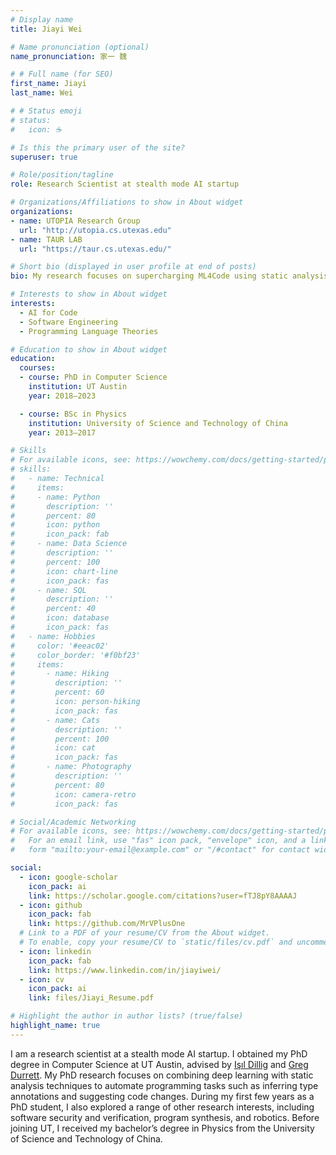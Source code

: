```yaml
---
# Display name
title: Jiayi Wei

# Name pronunciation (optional)
name_pronunciation: 家一 魏

# # Full name (for SEO)
first_name: Jiayi
last_name: Wei

# # Status emoji
# status:
#   icon: ☕️

# Is this the primary user of the site?
superuser: true

# Role/position/tagline
role: Research Scientist at stealth mode AI startup

# Organizations/Affiliations to show in About widget
organizations:
- name: UTOPIA Research Group
  url: "http://utopia.cs.utexas.edu"
- name: TAUR LAB
  url: "https://taur.cs.utexas.edu/"

# Short bio (displayed in user profile at end of posts)
bio: My research focuses on supercharging ML4Code using static analysis.

# Interests to show in About widget
interests:
  - AI for Code
  - Software Engineering
  - Programming Language Theories

# Education to show in About widget
education:
  courses:
  - course: PhD in Computer Science
    institution: UT Austin
    year: 2018—2023

  - course: BSc in Physics
    institution: University of Science and Technology of China
    year: 2013—2017

# Skills
# For available icons, see: https://wowchemy.com/docs/getting-started/page-builder/#icons
# skills:
#   - name: Technical
#     items:
#     - name: Python
#       description: ''
#       percent: 80
#       icon: python
#       icon_pack: fab
#     - name: Data Science
#       description: ''
#       percent: 100
#       icon: chart-line
#       icon_pack: fas
#     - name: SQL
#       description: ''
#       percent: 40
#       icon: database
#       icon_pack: fas
#   - name: Hobbies
#     color: '#eeac02'
#     color_border: '#f0bf23'
#     items:
#       - name: Hiking
#         description: ''
#         percent: 60
#         icon: person-hiking
#         icon_pack: fas
#       - name: Cats
#         description: ''
#         percent: 100
#         icon: cat
#         icon_pack: fas
#       - name: Photography
#         description: ''
#         percent: 80
#         icon: camera-retro
#         icon_pack: fas

# Social/Academic Networking
# For available icons, see: https://wowchemy.com/docs/getting-started/page-builder/#icons
#   For an email link, use "fas" icon pack, "envelope" icon, and a link in the
#   form "mailto:your-email@example.com" or "/#contact" for contact widget.

social:
  - icon: google-scholar
    icon_pack: ai
    link: https://scholar.google.com/citations?user=fTJ8pY8AAAAJ
  - icon: github
    icon_pack: fab
    link: https://github.com/MrVPlusOne
  # Link to a PDF of your resume/CV from the About widget.
  # To enable, copy your resume/CV to `static/files/cv.pdf` and uncomment the lines below.
  - icon: linkedin
    icon_pack: fab
    link: https://www.linkedin.com/in/jiayiwei/
  - icon: cv
    icon_pack: ai
    link: files/Jiayi_Resume.pdf

# Highlight the author in author lists? (true/false)
highlight_name: true
---
```


I am a research scientist at a stealth mode AI startup. I obtained my PhD degree in Computer Science at UT Austin, advised by [Işıl Dillig](http://www.cs.utexas.edu/~isil/) and [Greg Durrett](https://www.cs.utexas.edu/~gdurrett/). My PhD research focuses on combining deep learning with static analysis techniques to automate programming tasks such as inferring type annotations and suggesting code changes. During my first few years as a PhD student, I also explored a range of other research interests, including software security and verification, program synthesis, and robotics. Before joining UT, I received my bachelor’s degree in Physics from the University of Science and Technology of China.
